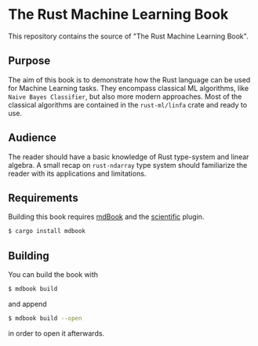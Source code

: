 # The Rust Machine Learning Book

This repository contains the source of "The Rust Machine Learning Book".

## Purpose

The aim of this book is to demonstrate how the Rust language can be used for Machine Learning tasks. They encompass classical ML algorithms, like `Naive Bayes Classifier`, but also more modern approaches. Most of the classical algorithms are contained in the `rust-ml/linfa` crate and ready to use.

## Audience

The reader should have a basic knowledge of Rust type-system and linear algebra. A small recap on `rust-ndarray` type system should familiarize the reader with its applications and limitations.

## Requirements

Building this book requires [mdBook](https://github.com/rust-lang/mdBook) and the [scientific](https://github.com/bytesnake/mdbook-scientific) plugin.
```bash
$ cargo install mdbook
```

## Building
You can build the book with 

```bash
$ mdbook build
```

and append

```bash
$ mdbook build --open
```

in order to open it afterwards.
